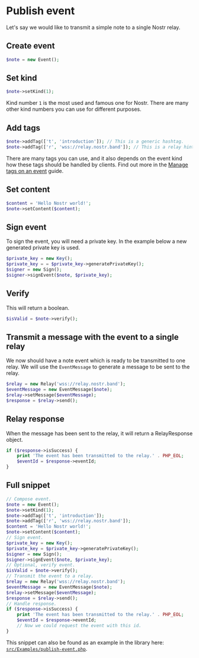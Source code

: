 # Publish event

Let's say we would like to transmit a simple note to a single Nostr relay.

## Create event

```php
$note = new Event();
```

## Set kind

```php
$note->setKind(1);
```
Kind number `1` is the most used and famous one for Nostr. There are many other kind numbers you can use for different purposes.

## Add tags

```php
$note->addTag(['t', 'introduction']); // This is a generic hashtag.
$note->addTag(['r', 'wss://relay.nostr.band']); // This is a relay hint tag.
```

There are many tags you can use, and it also depends on the event kind how these tags should be handled by clients.
Find out more in the [Manage tags on an event](/guides/manage-tags-on-an-event) guide.

## Set content

```php
$content = 'Hello Nostr world!';
$note->setContent($content);
```

## Sign event

To sign the event, you will need a private key. In the example below a new generated private key is used.

```php
$private_key = new Key(); 
$private_key = = $private_key->generatePrivateKey();
$signer = new Sign();
$signer->signEvent($note, $private_key);
```

## Verify

This will return a boolean.

```php
$isValid = $note->verify();
```

## Transmit a message with the event to a single relay

We now should have a note event which is ready to be transmitted to one relay.
We will use the `EventMessage` to generate a message to be sent to the relay.

```php
$relay = new Relay('wss://relay.nostr.band');
$eventMessage = new EventMessage($note);
$relay->setMessage($eventMessage);      
$response = $relay->send();
```

## Relay response

When the message has been sent to the relay, it will return a RelayResponse object.

```php
if ($response->isSuccess) {
    print 'The event has been transmitted to the relay.' . PHP_EOL;
    $eventId = $response->eventId;
}
```

## Full snippet

```php
// Compose event.
$note = new Event();
$note->setKind(1);
$note->addTag(['t', 'introduction']);
$note->addTag(['r', 'wss://relay.nostr.band']); 
$content = 'Hello Nostr world!';
$note->setContent($content);
// Sign event.
$private_key = new Key(); 
$private_key = $private_key->generatePrivateKey();
$signer = new Sign();
$signer->signEvent($note, $private_key);
// Optional, verify event.
$isValid = $note->verify();
// Transmit the event to a relay.
$relay = new Relay('wss://relay.nostr.band');
$eventMessage = new EventMessage($note);
$relay->setMessage($eventMessage);      
$response = $relay->send();
// Handle response.
if ($response->isSuccess) {
    print 'The event has been transmitted to the relay.' . PHP_EOL;
    $eventId = $response->eventId;
    // Now we could request the event with this id.
}
```
This snippet can also be found as an example in the library here: [`src/Examples/publish-event.php`](https://github.com/nostrver-se/nostr-php/blob/main/src/Examples/publish-event.php).
